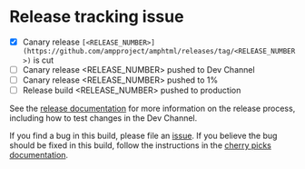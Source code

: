 # Release tracking issue

<!--
Note to onduty:

This issue is used to track a single release of AMP from the canary cut to
the 1% push to production, plus any cherry picks along the way.  Note that
because the current onduty person handles pushing the build the previous onduty
created to production a single issue will generally be updated by at least
two onduty people.

When creating the issue replace <RELEASE_NUMBER> with the initial canary
release number and remove the backticks (`).  If you create
a cherry pick a new release number is created.  At each stage of the release
make sure to edit the checklist item to accurately reflect which release is
being used.

Once you have filed this issue post a link to it in the #release Slack channel.

As each step is completed, check it off so the community can see the state of
the current release at a glance.

In addition to using the checkboxes to track the state of the release, use
comments on this issue to track anything else you think might be of interest
to the community regarding this release (e.g. to alert the community to delays).

To document cherry picks that interrupt the default release process, add
additional checkboxes at the stage the cherry pick was made, e.g. if the
cherry pick is made after the initial canary release was at 1%, add these lines
beneath the initial 1% checkbox and then check them as they occur:
  - [ ] Cherry pick release [<RELEASE_NUMBER>](https://github.com/ampproject/amphtml/releases/tag/<RELEASE_NUMBER>) pushed to Dev Channel
  - [ ] Cherry pick release <RELEASE_NUMBER> pushed to 1%

If the cherry pick is made to the release in production, you may also need to
add a checkbox like:
  - [ ] Cherry pick release <RELEASE_NUMBER> pushed to production

When you push the release this issue is tracking to production:
- update the "pushed to production" checkbox with a link to the release build
  that was actually pushed to production
- change "(Canary)" in the issue title to "(Production)" and remove
  "(Production)" from the title of the issue that was formerly in production
  (so that it's immediately clear when looking at Type: Release issues what
  is currently in canary and what is currently in production)

After the release is pushed to production, continue to use this issue to track
anything interesting about the release, including adding additional
checkboxes to track cherry picks into production.
-->
- [x] Canary release `[<RELEASE_NUMBER>](https://github.com/ampproject/amphtml/releases/tag/<RELEASE_NUMBER>)` is cut
- [ ] Canary release <RELEASE_NUMBER> pushed to Dev Channel
- [ ] Canary release <RELEASE_NUMBER> pushed to 1%
- [ ] Release build <RELEASE_NUMBER> pushed to production

See the [release documentation](https://github.com/ampproject/amphtml/blob/master/contributing/release-schedule.md) for more information on the release process, including how to test changes in the Dev Channel.

If you find a bug in this build, please file an [issue](https://github.com/ampproject/amphtml/issues/new).  If you believe the bug should be fixed in this build, follow the instructions in the [cherry picks documentation](https://github.com/ampproject/amphtml/blob/master/contributing/release-schedule.md#cherry-picks).

